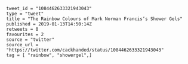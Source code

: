 ```
tweet_id = "1084462633321943043"
type = "tweet"
title = "The Rainbow Colours of Mark Norman Francis’s Shower Gels"
published = 2019-01-13T14:50:14Z
retweets = 0
favourites = 2
source = "twitter"
source_url = "https://twitter.com/cackhanded/status/1084462633321943043"
tag = [ "rainbow", "showergel",]
```



<p class='image'><img src='http://mnf.m17s.net/2019/01/13/DwzI-udWwAAw-t1.jpg' alt=''></p>


